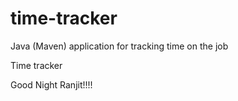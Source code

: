 # time-tracker
Java (Maven) application for tracking time on the job

Time tracker

Good Night Ranjit!!!!
